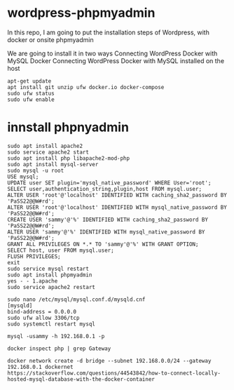 # wordpress-phpmyadmin

In this repo, I am going to put the installation steps of Wordpress, with docker or onsite phpmyadmin

We are going to install it in two ways
Connecting WordPress Docker with MySQL Docker
Connecting WordPress Docker with MySQL installed on the host

```
apt-get update
apt install git unzip ufw docker.io docker-compose
sudo ufw status
sudo ufw enable
```

# innstall phpnyadmin
```
sudo apt install apache2
sudo service apache2 start
sudo apt install php libapache2-mod-php
sudo apt install mysql-server
sudo mysql -u root
USE mysql;
UPDATE user SET plugin='mysql_native_password' WHERE User='root';
SELECT user,authentication_string,plugin,host FROM mysql.user;
ALTER USER 'root'@'localhost' IDENTIFIED WITH caching_sha2_password BY 'PaSS22@@W#rd';
ALTER USER 'root'@'localhost' IDENTIFIED WITH mysql_native_password BY 'PaSS22@@W#rd';
CREATE USER 'sammy'@'%' IDENTIFIED WITH caching_sha2_password BY 'PaSS22@@W#rd';
ALTER USER 'sammy'@'%' IDENTIFIED WITH mysql_native_password BY 'PaSS22@@W#rd';
GRANT ALL PRIVILEGES ON *.* TO 'sammy'@'%' WITH GRANT OPTION;
SELECT host, user FROM mysql.user;
FLUSH PRIVILEGES;
exit
sudo service mysql restart
sudo apt install phpmyadmin
yes - - 1.apache
sudo service apache2 restart
```


```
sudo nano /etc/mysql/mysql.conf.d/mysqld.cnf
[mysqld]
bind-address = 0.0.0.0
sudo ufw allow 3306/tcp
sudo systemctl restart mysql
```

```
mysql -usammy -h 192.168.0.1 -p
```

```
docker inspect php | grep Gateway
```

```
docker network create -d bridge --subnet 192.168.0.0/24 --gateway 192.168.0.1 dockernet
https://stackoverflow.com/questions/44543842/how-to-connect-locally-hosted-mysql-database-with-the-docker-container
```
